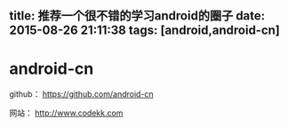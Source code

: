 title: 推荐一个很不错的学习android的圈子
date: 2015-08-26 21:11:38
tags: [android,android-cn]
---
# android-cn 


github： https://github.com/android-cn

网站： http://www.codekk.com